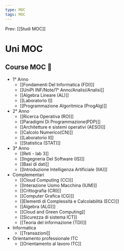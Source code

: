 ```yaml
---
type: MOC 
tags: MOC 
---
```


Prev: [[Studi MOC]]

# Uni MOC

## Course MOC  📒
- 1° Anno
	- [[Fondamenti Del Informatica (FDI)]]
	- [[UniPi INF/Note/1° Anno/Analisi/Analisi]]
	- [[Algebra Lineare (AL)]]
	- [[Laboratorio I]]
	- [[Programmazione Algoritmica (ProgAlg)]]
- 2° Anno
	- [[Ricerca Operativa (RO)]]
	- [[Paradigmi Di Programmazione(PDP)]]
	- [[Architetture e sistemi operativi (AESO)]]
	- [[Calcolo Numerico(CN)]]
	- [[Laboratorio II]]
	- [[Statistica (STAT)]]
- 3° Anno
	- [[Reti - lab 3]]
	- [[Ingegneria Del Software (IS)]]
	- [[Basi di dati]]
	- [[Introduzione Intelligenza Artificiale (IIA)]]
- Complementari
	- [[Cloud Computing (CC)]]
	- [[Interazione Uomo Macchina (IUM)]]
	- [[Crittografia (CRI)]]
	- [[Computer Grafica (CG)]]
	- [[Elementi di Complessità e Calcolabilità (ECC)]]
	- [[Algebra (ALG)]]
	- [[Cloud and Green Computing]]
	- [[Sicurezza di sistema ICT]]
	- [[Teoria del informazione (TDI)]]
- Informatica
	- [[Transazioni]]
- Orientamento professionale ITC
	- [[Orientamento al lavoro ITC]]
